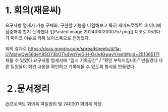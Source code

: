 # 1. 회의(재윤씨)
요구사항 명세서 기능 구체화. 구현할 기능을 나열해보고 특히 세미프로젝트 때 어디에 집중해야 할지 논의했다
![[Pasted image 20240302000757.png]]
디코로 하려다가 마이크 이슈로 카톡 보이스톡으로 진행했다.

회의 결과로
https://docs.google.com/spreadsheets/d/1a-U7dohyQw56deY85O73bOTk4VqYyiGlH-OshdGwavY/edit#gid=251365171
채울 수 있었다
요구사항 명세서에 "임시 기록공간" / "확인 부탁드립니다" 만들었다
다른 팀원들이 회읜 내용을 확인하고 기록해둘 수 있도록 형식을 만들었다


# ２.문서정리
@프로젝트 회의록 파일정리 및 240301 회의록 작성


